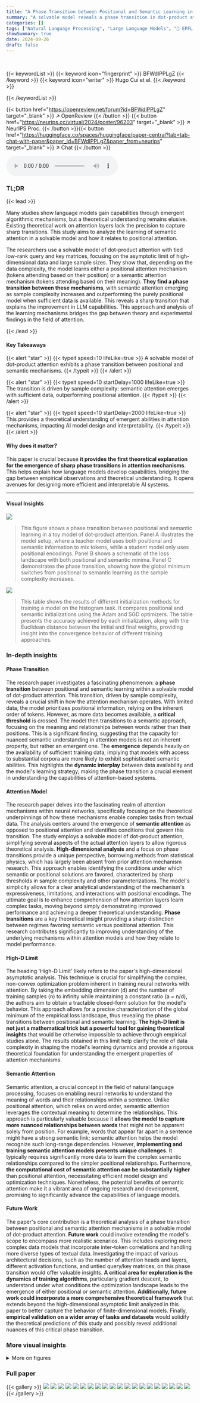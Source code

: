 ```yaml
---
title: "A Phase Transition between Positional and Semantic Learning in a Solvable Model of Dot-Product Attention"
summary: "A solvable model reveals a phase transition in dot-product attention, showing how semantic attention emerges from positional attention with increased data, explaining the qualitative improvements in l..."
categories: []
tags: ["Natural Language Processing", "Large Language Models", "🏢 EPFL, Lausanne, Switzerland",]
showSummary: true
date: 2024-09-26
draft: false
---
```


<br>

{{< keywordList >}}
{{< keyword icon="fingerprint" >}} BFWdIPPLgZ {{< /keyword >}}
{{< keyword icon="writer" >}} Hugo Cui et el. {{< /keyword >}}
 
{{< /keywordList >}}

{{< button href="https://openreview.net/forum?id=BFWdIPPLgZ" target="_blank" >}}
↗ OpenReview
{{< /button >}}
{{< button href="https://neurips.cc/virtual/2024/poster/96203" target="_blank" >}}
↗ NeurIPS Proc.
{{< /button >}}{{< button href="https://huggingface.co/spaces/huggingface/paper-central?tab=tab-chat-with-paper&paper_id=BFWdIPPLgZ&paper_from=neurips" target="_blank" >}}
↗ Chat
{{< /button >}}



<audio controls>
    <source src="https://ai-paper-reviewer.com/BFWdIPPLgZ/podcast.wav" type="audio/wav">
    Your browser does not support the audio element.
</audio>


### TL;DR


{{< lead >}}

Many studies show language models gain capabilities through emergent algorithmic mechanisms, but a theoretical understanding remains elusive.  Existing theoretical work on attention layers lack the precision to capture sharp transitions. This study aims to analyze the learning of semantic attention in a solvable model and how it relates to positional attention. 

The researchers use a solvable model of dot-product attention with tied low-rank query and key matrices, focusing on the asymptotic limit of high-dimensional data and large sample sizes. They show that, depending on the data complexity, the model learns either a positional attention mechanism (tokens attending based on their position) or a semantic attention mechanism (tokens attending based on their meaning).  **They find a phase transition between these mechanisms**, with semantic attention emerging as sample complexity increases and outperforming the purely positional model when sufficient data is available. This reveals a sharp transition that explains the improvement in LLM capabilities.  This approach and analysis of the learning mechanisms bridges the gap between theory and experimental findings in the field of attention.

{{< /lead >}}


#### Key Takeaways

{{< alert "star" >}}
{{< typeit speed=10 lifeLike=true >}} A solvable model of dot-product attention exhibits a phase transition between positional and semantic mechanisms. {{< /typeit >}}
{{< /alert >}}

{{< alert "star" >}}
{{< typeit speed=10 startDelay=1000 lifeLike=true >}} The transition is driven by sample complexity: semantic attention emerges with sufficient data, outperforming positional attention. {{< /typeit >}}
{{< /alert >}}

{{< alert "star" >}}
{{< typeit speed=10 startDelay=2000 lifeLike=true >}} This provides a theoretical understanding of emergent abilities in attention mechanisms, impacting AI model design and interpretability. {{< /typeit >}}
{{< /alert >}}

#### Why does it matter?
This paper is crucial because **it provides the first theoretical explanation for the emergence of sharp phase transitions in attention mechanisms**. This helps explain how language models develop capabilities, bridging the gap between empirical observations and theoretical understanding.  It opens avenues for designing more efficient and interpretable AI systems.

------
#### Visual Insights



![](https://ai-paper-reviewer.com/BFWdIPPLgZ/figures_1_1.jpg)

> This figure shows a phase transition between positional and semantic learning in a toy model of dot-product attention. Panel A illustrates the model setup, where a teacher model uses both positional and semantic information to mix tokens, while a student model only uses positional encodings. Panel B shows a schematic of the loss landscape with both positional and semantic minima. Panel C demonstrates the phase transition, showing how the global minimum switches from positional to semantic learning as the sample complexity increases.





![](https://ai-paper-reviewer.com/BFWdIPPLgZ/tables_19_1.jpg)

> This table shows the results of different initialization methods for training a model on the histogram task.  It compares positional and semantic initializations using the Adam and SGD optimizers. The table presents the accuracy achieved by each initialization, along with the Euclidean distance between the initial and final weights, providing insight into the convergence behavior of different training approaches.





### In-depth insights


#### Phase Transition
The research paper investigates a fascinating phenomenon: a **phase transition** between positional and semantic learning within a solvable model of dot-product attention.  This transition, driven by sample complexity, reveals a crucial shift in how the attention mechanism operates. With limited data, the model prioritizes positional information, relying on the inherent order of tokens. However, as more data becomes available, a **critical threshold** is crossed. The model then transitions to a semantic approach, focusing on the meaning and relationships between words rather than their positions. This is a significant finding, suggesting that the capacity for nuanced semantic understanding in attention models is not an inherent property, but rather an emergent one. The **emergence** depends heavily on the availability of sufficient training data, implying that models with access to substantial corpora are more likely to exhibit sophisticated semantic abilities.  This highlights the **dynamic interplay** between data availability and the model's learning strategy, making the phase transition a crucial element in understanding the capabilities of attention-based systems.

#### Attention Model
The research paper delves into the fascinating realm of attention mechanisms within neural networks, specifically focusing on the theoretical underpinnings of how these mechanisms enable complex tasks from textual data.  The analysis centers around the emergence of **semantic attention** as opposed to positional attention and identifies conditions that govern this transition. The study employs a solvable model of dot-product attention, simplifying several aspects of the actual attention layers to allow rigorous theoretical analysis. **High-dimensional analysis** and a focus on phase transitions provide a unique perspective, borrowing methods from statistical physics, which has largely been absent from prior attention mechanism research. This approach enables identifying the conditions under which semantic or positional solutions are favored, characterized by sharp thresholds in sample complexity and other parameterizations.  The model's simplicity allows for a clear analytical understanding of the mechanism's expressiveness, limitations, and interactions with positional encodings. The ultimate goal is to enhance comprehension of how attention layers learn complex tasks, moving beyond simply demonstrating improved performance and achieving a deeper theoretical understanding.  **Phase transitions** are a key theoretical insight providing a sharp distinction between regimes favoring semantic versus positional attention. This research contributes significantly to improving understanding of the underlying mechanisms within attention models and how they relate to model performance.

#### High-D Limit
The heading 'High-D Limit' likely refers to the paper's high-dimensional asymptotic analysis.  This technique is crucial for simplifying the complex, non-convex optimization problem inherent in training neural networks with attention.  By taking the embedding dimension (d) and the number of training samples (n) to infinity while maintaining a constant ratio (a = n/d), the authors aim to obtain a tractable closed-form solution for the model's behavior.  This approach allows for a precise characterization of the global minimum of the empirical loss landscape, thus revealing the phase transitions between positional and semantic learning. **The high-D limit is not just a mathematical trick but a powerful tool for gaining theoretical insights** that would be otherwise impossible to achieve through empirical studies alone.  The results obtained in this limit help clarify the role of data complexity in shaping the model's learning dynamics and provide a rigorous theoretical foundation for understanding the emergent properties of attention mechanisms.

#### Semantic Attention
Semantic attention, a crucial concept in the field of natural language processing, focuses on enabling neural networks to understand the meaning of words and their relationships within a sentence. Unlike positional attention, which relies on word order, semantic attention leverages the contextual meaning to determine the relationships.  This approach is particularly valuable because it **allows the model to capture more nuanced relationships between words** that might not be apparent solely from position.  For example, words that appear far apart in a sentence might have a strong semantic link; semantic attention helps the model recognize such long-range dependencies.  However, **implementing and training semantic attention models presents unique challenges**.  It typically requires significantly more data to learn the complex semantic relationships compared to the simpler positional relationships.  Furthermore, **the computational cost of semantic attention can be substantially higher** than positional attention, necessitating efficient model design and optimization techniques.  Nonetheless, the potential benefits of semantic attention make it a vibrant area of ongoing research and development, promising to significantly advance the capabilities of language models.

#### Future Work
The paper's core contribution is a theoretical analysis of a phase transition between positional and semantic attention mechanisms in a solvable model of dot-product attention.  **Future work** could involve extending the model's scope to encompass more realistic scenarios.  This includes exploring more complex data models that incorporate inter-token correlations and handling more diverse types of textual data.  Investigating the impact of various architectural decisions, such as the number of attention heads and layers, different activation functions, and untied query/key matrices, on this phase transition would offer valuable insights.  **A critical area for exploration is the dynamics of training algorithms**, particularly gradient descent, to understand under what conditions the optimization landscape leads to the emergence of either positional or semantic attention.  **Additionally, future work could incorporate a more comprehensive theoretical framework** that extends beyond the high-dimensional asymptotic limit analyzed in this paper to better capture the behavior of finite-dimensional models. Finally, **empirical validation on a wider array of tasks and datasets** would solidify the theoretical predictions of this study and possibly reveal additional nuances of this critical phase transition.


### More visual insights

<details>
<summary>More on figures
</summary>


![](https://ai-paper-reviewer.com/BFWdIPPLgZ/figures_6_1.jpg)

> This figure shows a phase transition between positional and semantic learning in a toy model of attention. The left panel shows the difference in training loss between the semantic and positional solutions as a function of sample complexity (α). The middle panel shows the overlap between the learned weights and the target weights (θ) and the overlap between the learned weights and the positional embedding (m). The right panel compares the mean squared error (MSE) of the dot-product attention layer with a linear positional baseline.


![](https://ai-paper-reviewer.com/BFWdIPPLgZ/figures_7_1.jpg)

> This figure shows the phase transition between semantic and positional mechanisms in a dot-product attention model.  The left panel shows how scaling the embedding dimension and sample size affects the concentration of the summary statistics. The center and right panels depict color maps visualizing the difference in training loss and test error respectively between semantic and positional mechanisms, showing the sample complexity threshold where the semantic mechanism outperforms the positional mechanism.


![](https://ai-paper-reviewer.com/BFWdIPPLgZ/figures_16_1.jpg)

> This figure shows a phase transition between positional and semantic learning in a toy model of attention.  The left panel shows the difference in training loss between semantic and positional solutions as a function of sample complexity. The center panel shows the overlap between learned weights and target/positional embeddings, comparing theoretical predictions with experimental results from gradient descent. The right panel compares the mean squared error (MSE) of the dot-product attention layer with a linear positional baseline.


![](https://ai-paper-reviewer.com/BFWdIPPLgZ/figures_19_1.jpg)

> This figure shows a phase transition between positional and semantic learning in a low-rank attention model.  The left panel displays the difference in training loss between semantic and positional solutions as a function of sample complexity. The center panel shows the overlap between learned weights and target/positional embeddings, and the right panel compares the mean squared error (MSE) of the attention model to a linear baseline.


![](https://ai-paper-reviewer.com/BFWdIPPLgZ/figures_20_1.jpg)

> This figure shows a phase transition between positional and semantic learning in a toy model of attention.  The plots show the difference in training loss between positional and semantic solutions as a function of sample complexity (α), overlap between learned weights and target weights, and test error comparison between the dot-product attention layer and a linear baseline.  It demonstrates how increasing sample complexity leads to a transition from positional to semantic learning, where the dot-product attention outperforms the linear baseline when it learns the semantic mechanism.


![](https://ai-paper-reviewer.com/BFWdIPPLgZ/figures_36_1.jpg)

> This figure shows the phase transition between positional and semantic mechanisms in a dot-product attention model. The left panel shows the concentration of summary statistics in the high-dimensional limit. The center and right panels show color maps representing the difference in training loss and test MSE, respectively, between the positional and semantic solutions as a function of sample complexity (α) and teacher mix (ω). Dashed lines indicate theoretical predictions for phase transition thresholds.


![](https://ai-paper-reviewer.com/BFWdIPPLgZ/figures_37_1.jpg)

> This figure shows the phase transition between positional and semantic learning in a low-rank attention model. The left panel shows the difference in training loss between the semantic and positional solutions as a function of sample complexity. The center panel shows the overlap between the learned weights and the target weights (semantic overlap) and the learned weights and positional embeddings (positional overlap). The right panel compares the MSE of the low-rank attention model with a linear positional baseline, demonstrating that the semantic mechanism outperforms the positional baseline when sufficient data is available.


![](https://ai-paper-reviewer.com/BFWdIPPLgZ/figures_37_2.jpg)

> This figure shows the phase transition between semantic and positional learning mechanisms in a dot-product attention model.  The left panel shows the concentration of summary statistics in the high-dimensional limit. The center and right panels display color maps representing the differences in training loss and test error between positional and semantic mechanisms, respectively, as functions of sample complexity (α) and the teacher's mix parameter (ω). Dashed lines indicate the theoretical predictions for the phase transition thresholds.


![](https://ai-paper-reviewer.com/BFWdIPPLgZ/figures_38_1.jpg)

> This figure shows a phase transition between positional and semantic learning in a simplified self-attention model.  Panel A depicts the model setup: a teacher uses both positional and semantic information, while the student only has access to positional information. Panel B illustrates the loss landscape, showcasing two minima corresponding to positional and semantic attention. Panel C demonstrates the phase transition where the global minimum shifts from positional to semantic attention as sample complexity increases. This transition is controlled by the teacher's mixing of positional and semantic information.


![](https://ai-paper-reviewer.com/BFWdIPPLgZ/figures_38_2.jpg)

> This figure shows a phase transition between positional and semantic learning in a simplified attention model.  Panel A describes the model setup, with a teacher model that uses both positional and semantic information and a student model that only uses positional information. Panel B illustrates the loss landscape of the teacher model which has two minima representing positional and semantic attention.  Panel C shows that as the sample complexity (amount of data) increases, the global minimum of the student model transitions from a positional to a semantic solution. This highlights the emergence of semantic attention capabilities in the dot-product attention model given enough data.


![](https://ai-paper-reviewer.com/BFWdIPPLgZ/figures_38_3.jpg)

> This figure shows the phase transition between semantic and positional learning mechanisms in a dot-product attention model.  The left panel shows the concentration of summary statistics for increasing embedding dimension and training samples. The central and right panels illustrate phase transitions in training loss and test error, respectively, comparing the dot-product attention model with a positional baseline.  The phase transition marks the point where the semantic mechanism becomes superior to the positional one.


![](https://ai-paper-reviewer.com/BFWdIPPLgZ/figures_39_1.jpg)

> This figure shows a phase transition between semantic and positional mechanisms in a dot-product attention model.  The left panel demonstrates the concentration of summary statistics (θ and m) for different embedding dimensions (d) and training samples (n) at a fixed ratio.  The center panel displays the difference in training loss between semantic and positional solutions, highlighting the transition point (green dashed line). The right panel shows the difference in test MSE, indicating when the dot-product attention outperforms a linear baseline (red dashed line).


![](https://ai-paper-reviewer.com/BFWdIPPLgZ/figures_39_2.jpg)

> This figure shows the phase transition between semantic and positional mechanisms in a dot-product attention model. The left panel shows the concentration of summary statistics in the high-dimensional limit. The center and right panels show the difference in training loss and test error between semantic and positional mechanisms, highlighting a phase transition controlled by sample complexity.


![](https://ai-paper-reviewer.com/BFWdIPPLgZ/figures_40_1.jpg)

> This figure shows a phase transition between positional and semantic learning mechanisms in a dot-product attention model.  The left panel demonstrates the concentration of summary statistics (θ and m) in different regions for semantic and positional minima as the embedding dimension and number of training samples scale proportionally. The center panel depicts a color map showing the training loss difference between semantic and positional minima, highlighting a transition point based on sample complexity. Finally, the right panel displays a similar color map for the test mean squared error (MSE), comparing the model's performance to a linear positional baseline, revealing a threshold beyond which the attention model, using a semantic mechanism, outperforms the baseline.


</details>






### Full paper

{{< gallery >}}
<img src="https://ai-paper-reviewer.com/BFWdIPPLgZ/1.png" class="grid-w50 md:grid-w33 xl:grid-w25" />
<img src="https://ai-paper-reviewer.com/BFWdIPPLgZ/2.png" class="grid-w50 md:grid-w33 xl:grid-w25" />
<img src="https://ai-paper-reviewer.com/BFWdIPPLgZ/3.png" class="grid-w50 md:grid-w33 xl:grid-w25" />
<img src="https://ai-paper-reviewer.com/BFWdIPPLgZ/4.png" class="grid-w50 md:grid-w33 xl:grid-w25" />
<img src="https://ai-paper-reviewer.com/BFWdIPPLgZ/5.png" class="grid-w50 md:grid-w33 xl:grid-w25" />
<img src="https://ai-paper-reviewer.com/BFWdIPPLgZ/6.png" class="grid-w50 md:grid-w33 xl:grid-w25" />
<img src="https://ai-paper-reviewer.com/BFWdIPPLgZ/7.png" class="grid-w50 md:grid-w33 xl:grid-w25" />
<img src="https://ai-paper-reviewer.com/BFWdIPPLgZ/8.png" class="grid-w50 md:grid-w33 xl:grid-w25" />
<img src="https://ai-paper-reviewer.com/BFWdIPPLgZ/9.png" class="grid-w50 md:grid-w33 xl:grid-w25" />
<img src="https://ai-paper-reviewer.com/BFWdIPPLgZ/10.png" class="grid-w50 md:grid-w33 xl:grid-w25" />
<img src="https://ai-paper-reviewer.com/BFWdIPPLgZ/11.png" class="grid-w50 md:grid-w33 xl:grid-w25" />
<img src="https://ai-paper-reviewer.com/BFWdIPPLgZ/12.png" class="grid-w50 md:grid-w33 xl:grid-w25" />
<img src="https://ai-paper-reviewer.com/BFWdIPPLgZ/13.png" class="grid-w50 md:grid-w33 xl:grid-w25" />
<img src="https://ai-paper-reviewer.com/BFWdIPPLgZ/14.png" class="grid-w50 md:grid-w33 xl:grid-w25" />
<img src="https://ai-paper-reviewer.com/BFWdIPPLgZ/15.png" class="grid-w50 md:grid-w33 xl:grid-w25" />
<img src="https://ai-paper-reviewer.com/BFWdIPPLgZ/16.png" class="grid-w50 md:grid-w33 xl:grid-w25" />
<img src="https://ai-paper-reviewer.com/BFWdIPPLgZ/17.png" class="grid-w50 md:grid-w33 xl:grid-w25" />
<img src="https://ai-paper-reviewer.com/BFWdIPPLgZ/18.png" class="grid-w50 md:grid-w33 xl:grid-w25" />
<img src="https://ai-paper-reviewer.com/BFWdIPPLgZ/19.png" class="grid-w50 md:grid-w33 xl:grid-w25" />
<img src="https://ai-paper-reviewer.com/BFWdIPPLgZ/20.png" class="grid-w50 md:grid-w33 xl:grid-w25" />
{{< /gallery >}}